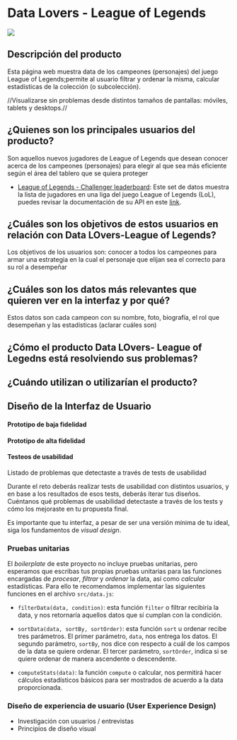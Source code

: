 # Data Lovers - League of Legends

![](https://i1.wp.com/www.offlineplayers.com/wp-content/uploads/2015/08/LoL-Champions.jpg)

## Descripción del producto

Esta página web muestra data de los campeones (personajes) del juego League of Legends;permite al usuario filtrar y ordenar la misma,
calcular estadísticas de la colección (o subcolección).

//Visualizarse sin problemas desde distintos tamaños de pantallas: móviles,
tablets y desktops.//

## ¿Quienes son los principales usuarios del producto?

Son aquellos nuevos jugadores de League of Legends que desean conocer acerca de los campeones (personajes) para elegir al que sea más eficiente según el área del tablero que se quiera proteger

- [League of Legends - Challenger leaderboard](src/data/lol/lol.json):
  Este set de datos muestra la lista de jugadores en una liga del
  juego League of Legends (LoL), puedes revisar la documentación de su API en
  este [link](https://developer.riotgames.com/api-methods/).

## ¿Cuáles son los objetivos de estos usuarios en relación con Data LOvers-League of Legends?

Los objetivos de los usuarios son: conocer a todos los campeones para armar una estrategia en la cual el personaje que elijan sea el correcto para su rol a desempeñar

## ¿Cuáles son los datos más relevantes que quieren ver en la interfaz y por qué?

Estos datos son cada campeon con su nombre, foto, biografía, el rol que desempeñan y las estadísticas (aclarar cuáles son)

## ¿Cómo el producto Data LOvers- League of Legedns está resolviendo sus problemas?

## ¿Cuándo utilizan o utilizarían el producto?

## Diseño de la Interfaz de Usuario

#### Prototipo de baja fidelidad

#### Prototipo de alta fidelidad

#### Testeos de usabilidad

Listado de problemas que detectaste a través de tests de usabilidad

Durante el reto deberás realizar tests de usabilidad con distintos usuarios, y
en base a los resultados de esos tests, deberás iterar tus diseños. Cuéntanos
qué problemas de usabilidad detectaste a través de los tests y cómo los
mejoraste en tu propuesta final.

Es importante que tu interfaz, a pesar de ser una versión mínima de tu ideal,
siga los fundamentos de _visual design_.

### Pruebas unitarias

El _boilerplate_ de este proyecto no incluye pruebas unitarias, pero esperamos
que escribas tus propias pruebas unitarias para las funciones encargadas de
_procesar_, _filtrar_ y _ordenar_ la data, así como _calcular_ estadísticas.
Para ello te recomendamos implementar las siguientes funciones en el archivo
`src/data.js`:

- `filterData(data, condition)`: esta función `filter` o filtrar recibiría la
  data, y nos retornaría aquellos datos que sí cumplan con la condición.

- `sortData(data, sortBy, sortOrder)`: esta función `sort` u ordenar
  recibe tres parámetros.
  El primer parámetro, `data`, nos entrega los datos.
  El segundo parámetro, `sortBy`, nos dice con respecto a cuál de los campos de
  la data se quiere ordenar.
  El tercer parámetro, `sortOrder`, indica si se quiere ordenar de manera
  ascendente o descendente.

- `computeStats(data)`: la función `compute` o calcular, nos permitirá hacer
  cálculos estadísticos básicos para ser mostrados de acuerdo a la data
  proporcionada.

### Diseño de experiencia de usuario (User Experience Design)

- Investigación con usuarios / entrevistas
- Principios de diseño visual
